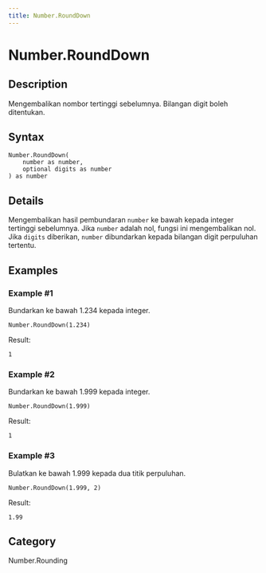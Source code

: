 ```yaml
---
title: Number.RoundDown
---
```


# Number.RoundDown


## Description

Mengembalikan nombor tertinggi sebelumnya. Bilangan digit boleh ditentukan.


## Syntax

```powerquery
Number.RoundDown(
    number as number,
    optional digits as number
) as number
```


## Details

Mengembalikan hasil pembundaran <code>number</code> ke bawah kepada integer tertinggi sebelumnya. Jika <code>number</code> adalah nol, fungsi ini mengembalikan nol.    Jika <code>digits</code> diberikan, <code>number</code> dibundarkan kepada bilangan digit perpuluhan tertentu.  


## Examples

### Example #1 
Bundarkan ke bawah 1.234 kepada integer.
```powerquery
Number.RoundDown(1.234)
```

Result: 
```powerquery
1
```


### Example #2 
Bundarkan ke bawah 1.999 kepada integer.
```powerquery
Number.RoundDown(1.999)
```

Result: 
```powerquery
1
```


### Example #3 
Bulatkan ke bawah 1.999 kepada dua titik perpuluhan.
```powerquery
Number.RoundDown(1.999, 2)
```

Result: 
```powerquery
1.99
```




## Category
Number.Rounding
